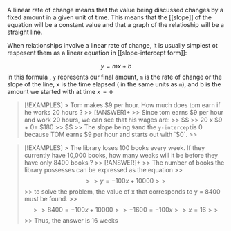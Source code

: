 A liinear rate of change means that the value being discussed changes by a fixed amount in a given unit of time. This means that the [[slope]] of the equation will be a constant value and that a graph of the relatioship will be a straight line. 

When relationships involve a linear rate of change, it is usually simplest ot respesent them as a linear equation in [[slope-intercept form]]:

$$
y = mx + b
$$
in this formula , `y` represents our final amount, `m` is the rate of change or the slope of the line, x is the time elapsed ( in the same units as `m`), and b is the amount we started with at time `x = 0`

> [!EXAMPLES]
    > Tom makes $9 per hour. How much does tom earn if he works 20 hours ?
    >> [!ANSWER]+
    >> Since tom earns $9 per hour and work 20 hours, we can see that his wages are:
    >> $$
    >> 20 x $9 + 0= $180
    >> $$
    >> The slope being `9`and the `y-intercept`is 0 because TOM earns $9 per hour and starts out with `$0`. 
    >> 

>[!EXAMPLES]
    > The library loses 100 books every week. If they currently have 10,000 books, how many weaks will it be before they have only 8400 books ?
    >> [!ANSWER]+
    >> The number of books the library possesses can be expressed as the equation
    >> $$
    >> y = -100x + 10000
    >> $$
    >> to solve the problem, the value of x that corresponds to y = 8400 must be found.
    >> $$
    >> 8400 = -100x + 10000
    >> -1600 = -100x
    >> x = 16
    >> $$
    >> Thus, the answer is 16 weeks
    


